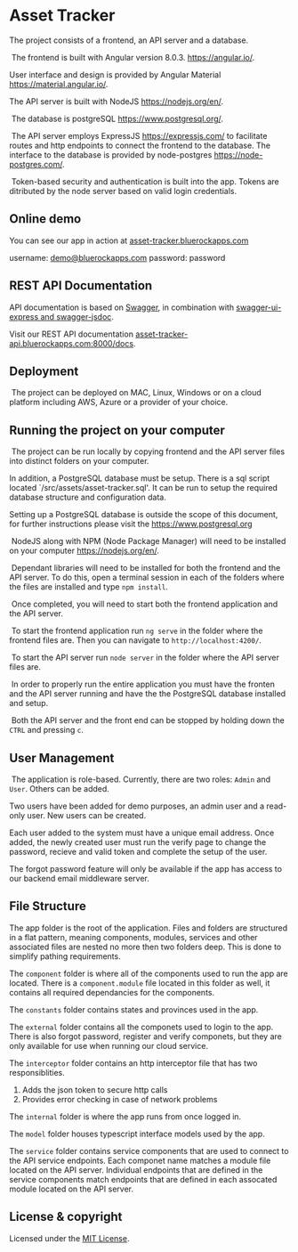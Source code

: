 # Asset Tracker

The project consists of a frontend, an API server and a database.

​
The frontend is built with Angular version 8.0.3. https://angular.io/.


User interface and design is provided by Angular Material https://material.angular.io/.
​

The API server is built with NodeJS https://nodejs.org/en/.

​
The database is postgreSQL https://www.postgresql.org/.

​
The API server employs ExpressJS https://expressjs.com/ to facilitate routes and http endpoints to connect the frontend to the database. The interface to the database is provided by node-postgres https://node-postgres.com/.

​
Token-based security and authentication is built into the app. Tokens are ditributed by the node server based on valid login credentials.

## Online demo

You can see our app in action at <a href="http://asset-tracker.bluerockapps.com" target="_blank">asset-tracker.bluerockapps.com</a>

username: demo@bluerockapps.com
password: password

## REST API Documentation

API documentation is based on <a href="https://swagger.io/" target="_blank">Swagger</a>, in combination with <a href="https://github.com/scottie1984/swagger-ui-express" target="_blank">swagger-ui-express and <a href="https://github.com/Surnet/swagger-jsdoc" target="_blank">swagger-jsdoc</a>.

Visit our REST API documentation <a href="http://asset-tracker-api.bluerockapps.com:8000/docs" target="_blank">asset-tracker-api.bluerockapps.com:8000/docs</a>.
​
## Deployment
​
The project can be deployed on MAC, Linux, Windows or on a cloud platform including AWS, Azure or a provider of your choice. 
​
## Running the project on your computer
​
The project can be run locally by copying frontend and the API server files into distinct folders on your computer. 


In addition, a PostgreSQL database must be setup. There is a sql script located `/src/assets/asset-tracker.sql'. It can be run to setup the required database structure and configuration data. 


Setting up a PostgreSQL database is outside the scope of this document, for further instructions please visit the https://www.postgresql.org

​
NodeJS along with NPM (Node Package Manager) will need to be installed on your computer https://nodejs.org/en/. 

​
Dependant libraries will need to be installed for both the frontend and the API server. To do this, open a terminal session in each of the folders where the files are installed and type `npm install`.

​
Once completed, you will need to start both the frontend application and the API server. 

​
To start the frontend application run `ng serve` in the folder where the frontend files are. Then you can navigate to `http://localhost:4200/`.

​
To start the API server run `node server` in the folder where the API server files are.

​
In order to properly run the entire application you must have the fronten and the API server running and have the the PostgreSQL database installed and setup.

​
Both the API server and the front end can be stopped by holding down the `CTRL` and pressing `c`.
​
## User Management
​
The application is role-based. Currently, there are two roles: `Admin` and `User`. Others can be added. 

Two users have been added for demo purposes, an admin user and a read-only user. New users can be created.

Each user added to the system must have a unique email address. Once added, the newly created user must run the verify page to change the password, recieve and valid token and complete the setup of the user.

The forgot password feature will only be available if the app has access to our backend email middleware server.

## File Structure

The app folder is the root of the application. Files and folders are structured in a flat pattern, meaning components, modules, services and other associated files are nested no more then two folders deep.  This is done to simplify pathing requirements.


The `component` folder is where all of the components used to run the app are located. There is a `component.module` file located in this folder as well, it contains all required dependancies for the components.


The `constants` folder contains states and provinces used in the app.


The `external` folder contains all the componets used to login to the app. There is also forgot password, register and verify componets, but they are only available for use when running our cloud service.


The `interceptor` folder contains an http interceptor file that has two responsiblities.

1. Adds the json token to secure http calls
2. Provides error checking in case of network problems


The `internal` folder is where the app runs from once logged in.


The `model` folder houses typescript interface models used by the app.


The `service` folder contains service components that are used to connect to the API service endpoints. Each componet name matches a module file located on the API server. Individual endpoints that are defined in the service components match endpoints that are defined in each assocated module located on the API server.

## License & copyright

Licensed under the [MIT License](LICENSE).